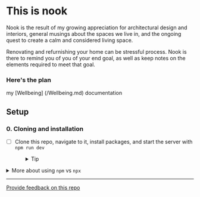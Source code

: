 # This is nook

Nook is the result of my growing appreciation for architectural design and interiors, general musings about the spaces we live in, and the ongoing quest to create a calm and considered living space.

Renovating and refurnishing your home can be stressful process. Nook is there to remind you of you of your end goal, as well as keep notes on the elements required to meet that goal.

### Here's the plan

my [Wellbeing] (/Wellbeing.md) documentation


## Setup

### 0. Cloning and installation
- [ ] Clone this repo, navigate to it, install packages, and start the server with `npm run dev`
  <details style="padding-left: 2em">
    <summary>Tip</summary>

    You may also want to start a new branch
    ```sh
    cd my-fullstack-collection-scss
    npm i
    git checkout -b <branchname>
    npm run dev
    ```
  </details>

<details>
  <summary>More about using <code>npm</code> vs <code>npx</code></summary>

  - When running knex, run `npm run knex <command>`, e.g. `npm run knex migrate:latest` rather than using `npx`
  - When running webpack, run `npm run webpack <extra commands>`, e.g. `npm run webpack`, rather than using `npx`
</details>

---
[Provide feedback on this repo](https://docs.google.com/forms/d/e/1FAIpQLSfw4FGdWkLwMLlUaNQ8FtP2CTJdGDUv6Xoxrh19zIrJSkvT4Q/viewform?usp=pp_url&entry.1958421517=my-fullstack-collection-scss)
